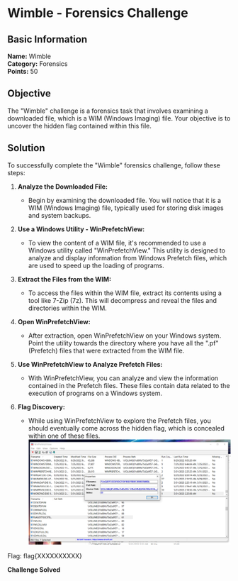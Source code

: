 # Wimble - Forensics Challenge

## Basic Information
**Name:** Wimble  
**Category:** Forensics  
**Points:** 50

## Objective

The "Wimble" challenge is a forensics task that involves examining a downloaded file, which is a WIM (Windows Imaging) file. Your objective is to uncover the hidden flag contained within this file.

## Solution

To successfully complete the "Wimble" forensics challenge, follow these steps:

1. **Analyze the Downloaded File:**
   - Begin by examining the downloaded file. You will notice that it is a WIM (Windows Imaging) file, typically used for storing disk images and system backups.

2. **Use a Windows Utility - WinPrefetchView:**
   - To view the content of a WIM file, it's recommended to use a Windows utility called "WinPrefetchView." This utility is designed to analyze and display information from Windows Prefetch files, which are used to speed up the loading of programs.

3. **Extract the Files from the WIM:**
   - To access the files within the WIM file, extract its contents using a tool like 7-Zip (7z). This will decompress and reveal the files and directories within the WIM.

4. **Open WinPrefetchView:**
   - After extraction, open WinPrefetchView on your Windows system. Point the utility towards the directory where you have all the ".pf" (Prefetch) files that were extracted from the WIM file.

5. **Use WinPrefetchView to Analyze Prefetch Files:**
   - With WinPrefetchView, you can analyze and view the information contained in the Prefetch files. These files contain data related to the execution of programs on a Windows system.

6. **Flag Discovery:**
   - While using WinPrefetchView to explore the Prefetch files, you should eventually come across the hidden flag, which is concealed within one of these files.
![Flag](WimPrefetchView.png)

Flag: flag{XXXXXXXXXX}

**Challenge Solved**  
